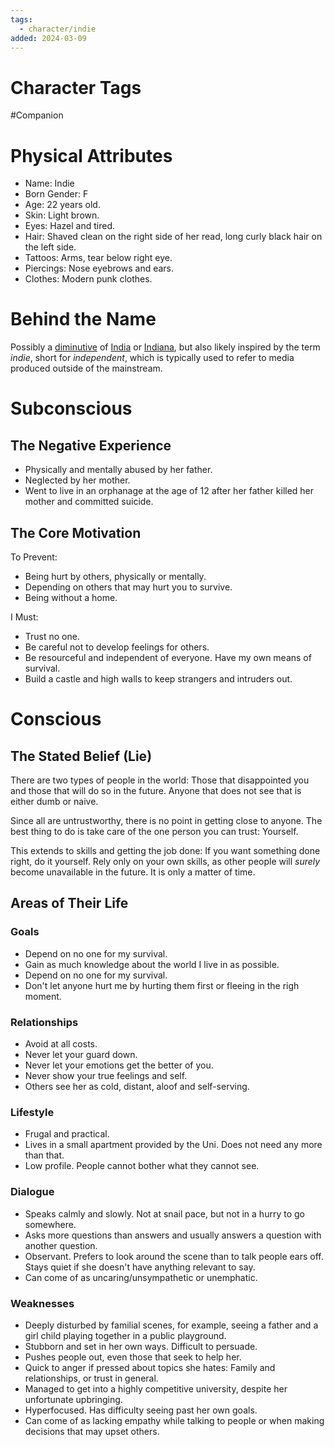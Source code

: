 ```yaml
---
tags:
  - character/indie
added: 2024-03-09
---
```


# Character Tags

#Companion 

# Physical Attributes

- Name: Indie
- Born Gender: F
- Age: 22 years old.
- Skin: Light brown.
- Eyes: Hazel and tired.
- Hair: Shaved clean on the right side of her read, long curly black hair on the left side.
- Tattoos: Arms, tear below right eye.
- Piercings: Nose eyebrows and ears.
- Clothes: Modern punk clothes.

# Behind the Name

Possibly a [diminutive](https://www.behindthename.com/glossary/view/diminutive) of [India](https://www.behindthename.com/name/india) or [Indiana](https://www.behindthename.com/name/indiana), but also likely inspired by the term _indie_, short for _independent_, which is typically used to refer to media produced outside of the mainstream.

# Subconscious

## The Negative Experience

- Physically and mentally abused by her father.
- Neglected by her mother.
- Went to live in an orphanage at the age of 12 after her father killed her mother and committed suicide.

## The Core Motivation

To Prevent:
- Being hurt by others, physically or mentally.
- Depending on others that may hurt you to survive.
- Being without a home.

I Must:
- Trust no one.
- Be careful not to develop feelings for others.
- Be resourceful and independent of everyone. Have my own means of survival.
- Build a castle and high walls to keep strangers and intruders out.

# Conscious

## The Stated Belief (Lie)

There are two types of people in the world: Those that disappointed you and those that will do so in the future. Anyone that does not see that is either dumb or naive.

Since all are untrustworthy, there is no point in getting close to anyone. The best thing to do is take care of the one person you can trust: Yourself.

This extends to skills and getting the job done: If you want something done right, do it yourself. Rely only on your own skills, as other people will *surely* become unavailable in the future. It is only a matter of time.

## Areas of Their Life

### Goals

- Depend on no one for my survival.
- Gain as much knowledge about the world I live in as possible.
- Depend on no one for my survival.
- Don't let anyone hurt me by hurting them first or fleeing in the righ moment.

### Relationships

- Avoid at all costs.
- Never let your guard down.
- Never let your emotions get the better of you.
- Never show your true feelings and self.
- Others see her as cold, distant, aloof and self-serving.

### Lifestyle

- Frugal and practical.
- Lives in a small apartment provided by the Uni. Does not need any more than that.
- Low profile. People cannot bother what they cannot see.

### Dialogue

- Speaks calmly and slowly. Not at snail pace, but not in a hurry to go somewhere.
- Asks more questions than answers and usually answers a question with another question.
- Observant. Prefers to look around the scene than to talk people ears off. Stays quiet if she doesn't have anything relevant to say.
- Can come of as uncaring/unsympathetic or unemphatic.

### Weaknesses

- Deeply disturbed by familial scenes, for example, seeing a father and a girl child playing together in a public playground.
- Stubborn and set in her own ways. Difficult to persuade.
- Pushes people out, even those that seek to help her.
- Quick to anger if pressed about topics she hates: Family and relationships, or trust in general.
- Managed to get into a highly competitive university, despite her unfortunate upbringing.
- Hyperfocused. Has difficulty seeing past her own goals.
- Can come of as lacking empathy while talking to people or when making decisions that may upset others.